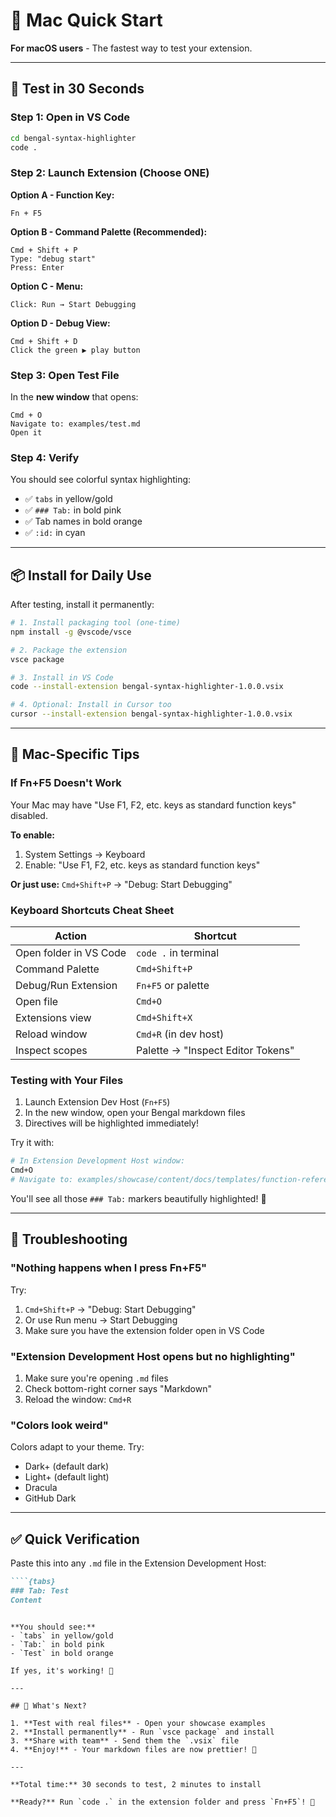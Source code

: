 # 🍎 Mac Quick Start

**For macOS users** - The fastest way to test your extension.

---

## 🚀 Test in 30 Seconds

### Step 1: Open in VS Code
```bash
cd bengal-syntax-highlighter
code .
```

### Step 2: Launch Extension (Choose ONE)

**Option A - Function Key:**
```
Fn + F5
```

**Option B - Command Palette (Recommended):**
```
Cmd + Shift + P
Type: "debug start"
Press: Enter
```

**Option C - Menu:**
```
Click: Run → Start Debugging
```

**Option D - Debug View:**
```
Cmd + Shift + D
Click the green ▶️ play button
```

### Step 3: Open Test File

In the **new window** that opens:
```
Cmd + O
Navigate to: examples/test.md
Open it
```

### Step 4: Verify

You should see colorful syntax highlighting:
- ✅ `tabs` in yellow/gold
- ✅ `### Tab:` in bold pink
- ✅ Tab names in bold orange
- ✅ `:id:` in cyan

---

## 📦 Install for Daily Use

After testing, install it permanently:

```bash
# 1. Install packaging tool (one-time)
npm install -g @vscode/vsce

# 2. Package the extension
vsce package

# 3. Install in VS Code
code --install-extension bengal-syntax-highlighter-1.0.0.vsix

# 4. Optional: Install in Cursor too
cursor --install-extension bengal-syntax-highlighter-1.0.0.vsix
```

---

## 🍎 Mac-Specific Tips

### If Fn+F5 Doesn't Work

Your Mac may have "Use F1, F2, etc. keys as standard function keys" disabled.

**To enable:**
1. System Settings → Keyboard
2. Enable: "Use F1, F2, etc. keys as standard function keys"

**Or just use:** `Cmd+Shift+P` → "Debug: Start Debugging"

### Keyboard Shortcuts Cheat Sheet

| Action | Shortcut |
|--------|----------|
| Open folder in VS Code | `code .` in terminal |
| Command Palette | `Cmd+Shift+P` |
| Debug/Run Extension | `Fn+F5` or palette |
| Open file | `Cmd+O` |
| Extensions view | `Cmd+Shift+X` |
| Reload window | `Cmd+R` (in dev host) |
| Inspect scopes | Palette → "Inspect Editor Tokens" |

### Testing with Your Files

1. Launch Extension Dev Host (`Fn+F5`)
2. In the new window, open your Bengal markdown files
3. Directives will be highlighted immediately!

Try it with:
```bash
# In Extension Development Host window:
Cmd+O
# Navigate to: examples/showcase/content/docs/templates/function-reference/collections.md
```

You'll see all those `### Tab:` markers beautifully highlighted! 🎨

---

## 🐛 Troubleshooting

### "Nothing happens when I press Fn+F5"

Try:
1. `Cmd+Shift+P` → "Debug: Start Debugging"
2. Or use Run menu → Start Debugging
3. Make sure you have the extension folder open in VS Code

### "Extension Development Host opens but no highlighting"

1. Make sure you're opening `.md` files
2. Check bottom-right corner says "Markdown"
3. Reload the window: `Cmd+R`

### "Colors look weird"

Colors adapt to your theme. Try:
- Dark+ (default dark)
- Light+ (default light)
- Dracula
- GitHub Dark

---

## ✅ Quick Verification

Paste this into any `.md` file in the Extension Development Host:

```markdown
````{tabs}
### Tab: Test
Content
````
```

**You should see:**
- `tabs` in yellow/gold
- `Tab:` in bold pink
- `Test` in bold orange

If yes, it's working! 🎉

---

## 🎯 What's Next?

1. **Test with real files** - Open your showcase examples
2. **Install permanently** - Run `vsce package` and install
3. **Share with team** - Send them the `.vsix` file
4. **Enjoy!** - Your markdown files are now prettier! 🎨

---

**Total time:** 30 seconds to test, 2 minutes to install

**Ready?** Run `code .` in the extension folder and press `Fn+F5`! 🚀

